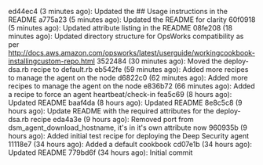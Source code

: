 ed44ec4 (3 minutes ago): Updated the ## Usage instructions in the README
a775a23 (5 minutes ago): Updated the README for clarity
60f0918 (5 minutes ago): Updated attribute listing in the README
08fe208 (18 minutes ago): Updated directory structure for OpsWorks compatibility as per http://docs.aws.amazon.com/opsworks/latest/userguide/workingcookbook-installingcustom-repo.html
3522484 (30 minutes ago): Moved the deploy-dsa.rb recipe to default.rb
eb542fe (59 minutes ago): Added more recipes to manage the agent on the node
d6822c0 (62 minutes ago): Added more recipes to manage the agent on the node
e836b72 (66 minutes ago): Added a recipe to force an agent heartbeat/check-in
fea5c69 (8 hours ago): Updated README
baaf4da (8 hours ago): Updated README
8e8c5c8 (9 hours ago): Update README with the required attributes for the deploy-dsa.rb recipe
eda4a3e (9 hours ago): Removed port from dsm_agent_download_hostname, it's in it's own attribute now
960935b (9 hours ago): Added initial test recipe for deploying the Deep Security agent
11118e7 (34 hours ago): Added a default cookbook
cd07e1b (34 hours ago): Updated README
779bd6f (34 hours ago): Initial commit